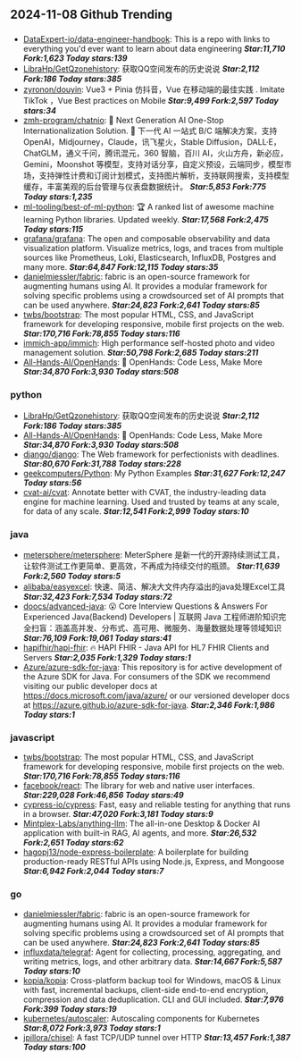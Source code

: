 ## 2024-11-08 Github Trending

### 
* [DataExpert-io/data-engineer-handbook](https://github.com/DataExpert-io/data-engineer-handbook): This is a repo with links to everything you'd ever want to learn about data engineering ***Star:11,710 Fork:1,623 Today stars:139***
* [LibraHp/GetQzonehistory](https://github.com/LibraHp/GetQzonehistory): 获取QQ空间发布的历史说说 ***Star:2,112 Fork:186 Today stars:385***
* [zyronon/douyin](https://github.com/zyronon/douyin): Vue3 + Pinia 仿抖音，Vue 在移动端的最佳实践 . Imitate TikTok ，Vue Best practices on Mobile ***Star:9,499 Fork:2,597 Today stars:34***
* [zmh-program/chatnio](https://github.com/zmh-program/chatnio): 🚀 Next Generation AI One-Stop Internationalization Solution. 🚀 下一代 AI 一站式 B/C 端解决方案，支持 OpenAI，Midjourney，Claude，讯飞星火，Stable Diffusion，DALL·E，ChatGLM，通义千问，腾讯混元，360 智脑，百川 AI，火山方舟，新必应，Gemini，Moonshot 等模型，支持对话分享，自定义预设，云端同步，模型市场，支持弹性计费和订阅计划模式，支持图片解析，支持联网搜索，支持模型缓存，丰富美观的后台管理与仪表盘数据统计。 ***Star:5,853 Fork:775 Today stars:1,235***
* [ml-tooling/best-of-ml-python](https://github.com/ml-tooling/best-of-ml-python): 🏆 A ranked list of awesome machine learning Python libraries. Updated weekly. ***Star:17,568 Fork:2,475 Today stars:115***
* [grafana/grafana](https://github.com/grafana/grafana): The open and composable observability and data visualization platform. Visualize metrics, logs, and traces from multiple sources like Prometheus, Loki, Elasticsearch, InfluxDB, Postgres and many more. ***Star:64,847 Fork:12,115 Today stars:35***
* [danielmiessler/fabric](https://github.com/danielmiessler/fabric): fabric is an open-source framework for augmenting humans using AI. It provides a modular framework for solving specific problems using a crowdsourced set of AI prompts that can be used anywhere. ***Star:24,823 Fork:2,641 Today stars:85***
* [twbs/bootstrap](https://github.com/twbs/bootstrap): The most popular HTML, CSS, and JavaScript framework for developing responsive, mobile first projects on the web. ***Star:170,716 Fork:78,855 Today stars:116***
* [immich-app/immich](https://github.com/immich-app/immich): High performance self-hosted photo and video management solution. ***Star:50,798 Fork:2,685 Today stars:211***
* [All-Hands-AI/OpenHands](https://github.com/All-Hands-AI/OpenHands): 🙌 OpenHands: Code Less, Make More ***Star:34,870 Fork:3,930 Today stars:508***

### python
* [LibraHp/GetQzonehistory](https://github.com/LibraHp/GetQzonehistory): 获取QQ空间发布的历史说说 ***Star:2,112 Fork:186 Today stars:385***
* [All-Hands-AI/OpenHands](https://github.com/All-Hands-AI/OpenHands): 🙌 OpenHands: Code Less, Make More ***Star:34,870 Fork:3,930 Today stars:508***
* [django/django](https://github.com/django/django): The Web framework for perfectionists with deadlines. ***Star:80,670 Fork:31,788 Today stars:228***
* [geekcomputers/Python](https://github.com/geekcomputers/Python): My Python Examples ***Star:31,627 Fork:12,247 Today stars:56***
* [cvat-ai/cvat](https://github.com/cvat-ai/cvat): Annotate better with CVAT, the industry-leading data engine for machine learning. Used and trusted by teams at any scale, for data of any scale. ***Star:12,541 Fork:2,999 Today stars:10***

### java
* [metersphere/metersphere](https://github.com/metersphere/metersphere): MeterSphere 是新一代的开源持续测试工具，让软件测试工作更简单、更高效，不再成为持续交付的瓶颈。 ***Star:11,639 Fork:2,560 Today stars:5***
* [alibaba/easyexcel](https://github.com/alibaba/easyexcel): 快速、简洁、解决大文件内存溢出的java处理Excel工具 ***Star:32,423 Fork:7,534 Today stars:72***
* [doocs/advanced-java](https://github.com/doocs/advanced-java): 😮 Core Interview Questions & Answers For Experienced Java(Backend) Developers | 互联网 Java 工程师进阶知识完全扫盲：涵盖高并发、分布式、高可用、微服务、海量数据处理等领域知识 ***Star:76,109 Fork:19,061 Today stars:41***
* [hapifhir/hapi-fhir](https://github.com/hapifhir/hapi-fhir): 🔥 HAPI FHIR - Java API for HL7 FHIR Clients and Servers ***Star:2,035 Fork:1,329 Today stars:1***
* [Azure/azure-sdk-for-java](https://github.com/Azure/azure-sdk-for-java): This repository is for active development of the Azure SDK for Java. For consumers of the SDK we recommend visiting our public developer docs at https://docs.microsoft.com/java/azure/ or our versioned developer docs at https://azure.github.io/azure-sdk-for-java. ***Star:2,346 Fork:1,986 Today stars:1***

### javascript
* [twbs/bootstrap](https://github.com/twbs/bootstrap): The most popular HTML, CSS, and JavaScript framework for developing responsive, mobile first projects on the web. ***Star:170,716 Fork:78,855 Today stars:116***
* [facebook/react](https://github.com/facebook/react): The library for web and native user interfaces. ***Star:229,028 Fork:46,856 Today stars:49***
* [cypress-io/cypress](https://github.com/cypress-io/cypress): Fast, easy and reliable testing for anything that runs in a browser. ***Star:47,020 Fork:3,181 Today stars:9***
* [Mintplex-Labs/anything-llm](https://github.com/Mintplex-Labs/anything-llm): The all-in-one Desktop & Docker AI application with built-in RAG, AI agents, and more. ***Star:26,532 Fork:2,651 Today stars:62***
* [hagopj13/node-express-boilerplate](https://github.com/hagopj13/node-express-boilerplate): A boilerplate for building production-ready RESTful APIs using Node.js, Express, and Mongoose ***Star:6,942 Fork:2,044 Today stars:7***

### go
* [danielmiessler/fabric](https://github.com/danielmiessler/fabric): fabric is an open-source framework for augmenting humans using AI. It provides a modular framework for solving specific problems using a crowdsourced set of AI prompts that can be used anywhere. ***Star:24,823 Fork:2,641 Today stars:85***
* [influxdata/telegraf](https://github.com/influxdata/telegraf): Agent for collecting, processing, aggregating, and writing metrics, logs, and other arbitrary data. ***Star:14,667 Fork:5,587 Today stars:10***
* [kopia/kopia](https://github.com/kopia/kopia): Cross-platform backup tool for Windows, macOS & Linux with fast, incremental backups, client-side end-to-end encryption, compression and data deduplication. CLI and GUI included. ***Star:7,976 Fork:399 Today stars:19***
* [kubernetes/autoscaler](https://github.com/kubernetes/autoscaler): Autoscaling components for Kubernetes ***Star:8,072 Fork:3,973 Today stars:1***
* [jpillora/chisel](https://github.com/jpillora/chisel): A fast TCP/UDP tunnel over HTTP ***Star:13,457 Fork:1,387 Today stars:100***
